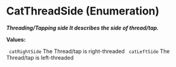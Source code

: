 # CatThreadSide (Enumeration)

**_Threading/Tapping side It describes the side of thread/tap._**

**Values:**

` catRightSide`      The Thread/tap is right-threaded
` catLeftSide`      The Thread/tap is left-threaded